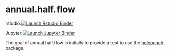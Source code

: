 
<!-- README.md is generated from README.Rmd. Please edit that file -->

# annual.half.flow

<!-- badges: start -->

rstudio:[![Launch Rstudio
Binder](http://mybinder.org/badge_logo.svg)](https://mybinder.org/v2/gh/boshek/annual.half.flow/master?urlpath=rstudio)
<!-- badges: end -->

<!-- badges: start -->

Jupyter:[![Launch Jupyter
Binder](http://mybinder.org/badge_logo.svg)](https://mybinder.org/v2/gh/boshek/annual.half.flow/master)
<!-- badges: end -->

The goal of annual.half.flow is initially to provide a test to use the
[holepunch](https://github.com/karthik/holepunch) package.
